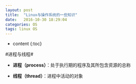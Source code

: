 ```yaml
---
layout: post
title:  "Linux与操作系统的一些知识"
date:   2016-10-30 18:29:04
categories: OS
tags: linux OS
---
```

* content
{:toc}



#进程与线程#

- **进程（process）**：处于执行期的程序及其所包含资源的总称

- **线程（thread）**：进程中活动的对象

